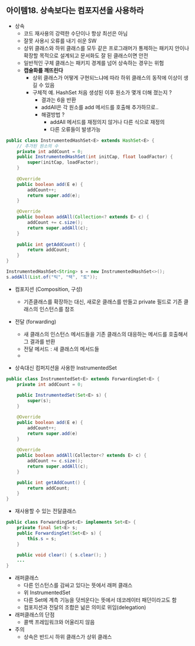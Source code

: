 ## 아이템18. 상속보다는 컴포지션을 사용하라
* 상속
	* 코드 재사용의 강력한 수단이나 항상 최선은 아님
	* 잘못 사용시 오류를 내기 쉬운 SW
	* 상위 클래스와 하위 클래스를 모두 같은 프로그래머가 통제하는 패키지 안이나 확장할 목적으로 설계되고 문서화도 잘 된 클래스이면 안전
	* 일반적인 구체 클래스는 패키지 경계를 넘어 상속하는 경우는 위험
	* **캡슐화를 깨뜨린다**
		* 상위 클래스가 어떻게 구현되느냐에 따라 하위 클래스의 동작에 이상이 생길 수 있음
		* 구체적 예. HashSet 처음 생성된 이후 원소가 몇개 더해 졌는지 ?
			* 결과는 6을 반환
			* addAll은 각 원소를 add 메서드를 호출해 추가하므로..
			* 해결방법 ?
				* addAll 메서드를 재정의지 않거나 다른 식으로 재정의
				* 다른 오류들이 발생가능
```java
public class InstrumentedHashSet<E> extends HashSet<E> {
	// 추가된 원소의 수
	private int addCount = 0;
	public InstrumentedHashSet(int initCap, float loadFactor) {
		super(initCap, loadFactor);
	}
	
	@Override
	public boolean add(E e) {
		addCount++;
		return super.add(e);
	}

	@Override
	public boolean addAll(Collection<? extends E> c) {
		addCount += c.size();
		return super.addAll(c);
	}
	 
	public int getAddCount() {
		return addCount;
	}
}
```
```java
InstrumentedHashSet<String> s = new InstrumentedHashSet<>();
s.addAll(List.of("틱", "택", "토"));
```
		
* 컴포지션 (Composition, 구성)
	* 기존클래스를 확장하는 대신, 새로운 클래스를 만들고 private 필드로 기존 클래스의 인스턴스를 참조

* 전달 (forwarding)
	* 새 클래스의 인스턴스 메서드들을 기존 클래스의 대응하는 메서드를 호출해서 그 결과를 반환
	* 전달 메서드 : 새 클래스의 메서드들
	*
* 상속대신 컴퍼지션을 사용한 InstrumentedSet
```java
public class InstrumentedSet<E> extends ForwardingSet<E> {
	private int addCount = 0;
	
	public InstrumentedSet(Set<E> s) {
		super(s);
	}

	@Override
	public boolean add(E e) {
		addCount++;
		return super.add(e)
	}
	
	@Override
	public boolean addAll(Collector<? extends E> c) {
		addCount += c.size();
		return super.addAll(c);
	}

	public int getAddCount() {
		return addCount;
	}
}
```
* 재사용할 수 있는 전달클래스
```java
public class ForwardingSet<E> implements Set<E> {
	private final Set<E> s;
	public ForwardingSet(Set<E> s) {
		this.s = s;
	}

	public void clear() { s.clear(); }
	...
}
```
* 래퍼클래스
	* 다른 인스턴스를 감싸고 있다는 뜻에서 래퍼 클래스
	* 위 InstrumentedSet
	* 다른 Set에 계측 기능을 덧씌운다는 뜻에서 데코레이터 패던이라고도 함
	* 컴포지션과 전달의 조합은 넒은 의미로 위임(delegation)
* 래퍼클래스의 단점
	* 콜백 프레임워크와 어울리지 않음
* 주의
	* 상속은 반드시 하위 클래스가 상위 클래스
<!--stackedit_data:
eyJoaXN0b3J5IjpbMTc3MTE1OTg3MV19
-->